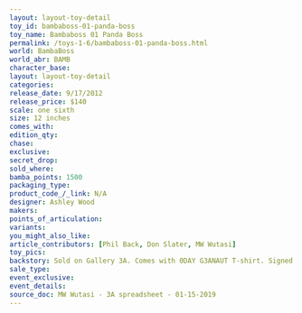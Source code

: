 ```yaml
---
layout: layout-toy-detail 
toy_id: bambaboss-01-panda-boss
toy_name: Bambaboss 01 Panda Boss
permalink: /toys-1-6/bambaboss-01-panda-boss.html
world: BambaBoss
world_abr: BAMB
character_base: 
layout: layout-toy-detail
categories: 
release_date: 9/17/2012
release_price: $140 
scale: one sixth
size: 12 inches
comes_with: 
edition_qty: 
chase: 
exclusive: 
secret_drop: 
sold_where: 
bamba_points: 1500
packaging_type: 
product_code_/_link: N/A
designer: Ashley Wood
makers: 
points_of_articulation: 
variants: 
you_might_also_like: 
article_contributors: [Phil Back, Don Slater, MW Wutasi]
toy_pics: 
backstory: Sold on Gallery 3A. Comes with 0DAY G3ANAUT T-shirt. Signed Polaroid Chases.
sale_type: 
event_exclusive: 
event_details: 
source_doc: MW Wutasi - 3A spreadsheet - 01-15-2019
---
```

